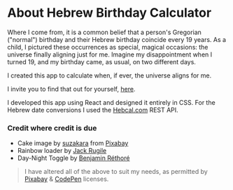 # About Hebrew Birthday Calculator

Where I come from, it is a common belief that a person's Gregorian ("normal") birthday and their Hebrew birthday coincide every 19 years. As a child, I pictured these occurrences as special, magical occasions: the universe finally aligning just for me. Imagine my disappointment when I turned 19, and my birthday came, as usual, on two different days.

I created this app to calculate when, if ever, the universe aligns for me.

I invite you to find that out for yourself, [here](https://nlemberg.github.io/hebrew-BD-calc/).

I developed this app using React and designed it entirely in CSS.
For the Hebrew date conversions I used the [Hebcal.com](https://www.hebcal.com/) REST API.

### Credit where credit is due

- Cake image by [suzakara](https://pixabay.com/users/suzakara-10256827/?utm_source=link-attribution&utm_medium=referral&utm_campaign=image&utm_content=5971443) from [Pixabay](https://pixabay.com//?utm_source=link-attribution&utm_medium=referral&utm_campaign=image&utm_content=5971443)
- Rainbow loader by [Jack Rugile](https://codepen.io/jackrugile/pen/JddmaX)
- Day-Night Toggle by [Benjamin Réthoré](https://codepen.io/bnthor/pen/WQBNxO)

> I have altered all of the above to suit my needs, as permitted by [Pixabay](https://pixabay.com/service/license/) & [CodePen](https://blog.codepen.io/documentation/licensing/) licenses.
